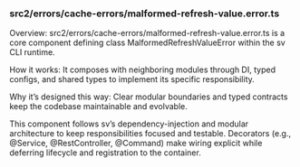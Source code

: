 ### src2/errors/cache-errors/malformed-refresh-value.error.ts

Overview: src2/errors/cache-errors/malformed-refresh-value.error.ts is a core component defining class MalformedRefreshValueError within the sv CLI runtime.

How it works: It composes with neighboring modules through DI, typed configs, and shared types to implement its specific responsibility.

Why it’s designed this way: Clear modular boundaries and typed contracts keep the codebase maintainable and evolvable.

This component follows sv’s dependency-injection and modular architecture to keep responsibilities focused and testable. Decorators (e.g., @Service, @RestController, @Command) make wiring explicit while deferring lifecycle and registration to the container.
